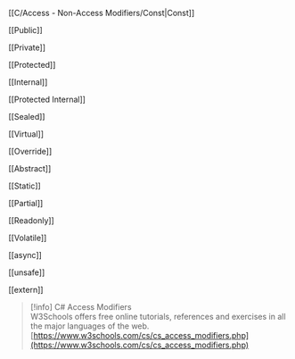 [[C/Access - Non-Access Modifiers/Const|Const]]

[[Public]]

[[Private]]

[[Protected]]

[[Internal]]

[[Protected Internal]]

[[Sealed]]

[[Virtual]]

[[Override]]

[[Abstract]]

[[Static]]

[[Partial]]

[[Readonly]]

[[Volatile]]

[[async]]

[[unsafe]]

[[extern]]

> [!info] C# Access Modifiers  
> W3Schools offers free online tutorials, references and exercises in all the major languages of the web.  
> [https://www.w3schools.com/cs/cs_access_modifiers.php](https://www.w3schools.com/cs/cs_access_modifiers.php)